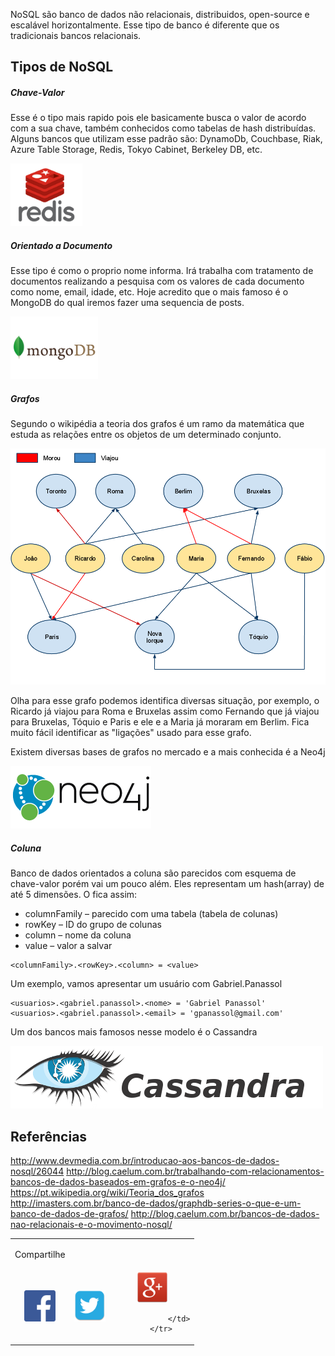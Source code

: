 NoSQL são banco de dados não relacionais, distribuidos, open-source e escalável horizontalmente. Esse tipo de banco é diferente que os tradicionais bancos relacionais. 

## Tipos de NoSQL

##### Chave-Valor

Esse é o tipo mais rapido pois ele basicamente busca o valor de acordo com a sua chave, também conhecidos como tabelas de hash distribuídas. Alguns bancos que utilizam esse padrão são: DynamoDb, Couchbase, Riak, Azure Table Storage, Redis, Tokyo Cabinet, Berkeley DB, etc.

<img src="/assets/nosql/redis.png" width="115" height="100"/>

##### Orientado a Documento

Esse tipo é como o proprio nome informa. Irá trabalha com tratamento de documentos realizando a pesquisa com os valores de cada documento como nome, email, idade, etc. Hoje acredito que o mais famoso é o MongoDB do qual iremos fazer uma sequencia de posts.

<img src="/assets/nosql/mongodb.png" width="140" height="100"/>

##### Grafos

Segundo o wikipédia a teoria dos grafos é um ramo da matemática que estuda as relações entre os objetos de um determinado conjunto. 

<img src="/assets/nosql/grafo.png"/>

Olha para esse grafo podemos identifica diversas situação, por exemplo, o Ricardo já viajou para Roma e Bruxelas assim como Fernando que já viajou para Bruxelas, Tóquio e Paris e ele e a Maria já moraram em Berlim.
Fica muito fácil identificar as "ligações" usado para esse grafo.

Existem diversas bases de grafos no mercado e a mais conhecida é a Neo4j

<img src="/assets/nosql/neo4j.png"/>

##### Coluna

Banco de dados orientados a coluna são parecidos com esquema de chave-valor porém vai um pouco além. Eles representam um hash(array) de até 5 dimensões. O fica assim:

- columnFamily – parecido com uma tabela (tabela de colunas)
- rowKey – ID do grupo de colunas
- column – nome da coluna
- value – valor a salvar

```
<columnFamily>.<rowKey>.<column> = <value>
```

Um exemplo, vamos apresentar um usuário com Gabriel.Panassol

```
<usuarios>.<gabriel.panassol>.<nome> = 'Gabriel Panassol'
<usuarios>.<gabriel.panassol>.<email> = 'gpanassol@gmail.com'
```

Um dos bancos mais famosos nesse modelo é o Cassandra

<img src="/assets/nosql/cassandra.png"/>

## Referências

<a target="_blank" href="http://www.devmedia.com.br/introducao-aos-bancos-de-dados-nosql/26044">http://www.devmedia.com.br/introducao-aos-bancos-de-dados-nosql/26044</a> 
<a target="_blank" href="http://blog.caelum.com.br/trabalhando-com-relacionamentos-bancos-de-dados-baseados-em-grafos-e-o-neo4j/">http://blog.caelum.com.br/trabalhando-com-relacionamentos-bancos-de-dados-baseados-em-grafos-e-o-neo4j/</a>
<a target="_blank" href="https://pt.wikipedia.org/wiki/Teoria_dos_grafos">https://pt.wikipedia.org/wiki/Teoria_dos_grafos</a>
<a target="_blank" href="http://imasters.com.br/banco-de-dados/graphdb-series-o-que-e-um-banco-de-dados-de-grafos/">http://imasters.com.br/banco-de-dados/graphdb-series-o-que-e-um-banco-de-dados-de-grafos/</a>
<a target="_blank" href="http://blog.caelum.com.br/bancos-de-dados-nao-relacionais-e-o-movimento-nosql/">http://blog.caelum.com.br/bancos-de-dados-nao-relacionais-e-o-movimento-nosql/</a>

<!-- COMPARTILHAMENTO DE POST -->
<table width="100%" align="center">
        <tr>
                <td><p>Compartilhe</p></td>
        </tr>
        <tr>
                <td align="center" title="Facebook">
                        <a onclick="window.open(this.href, 'facebook-share','width=580,height=296');return false;" href="https://www.facebook.com/sharer/sharer.php?u=http://gpanassol.github.io/notes/nosql/" class="icon-facebook">
                                <img src="/assets/network/fc.png" width="50" height="50"/>
                        </a>
                </td>
                <td align="center" title="Twitter">
                        <a onclick="window.open(this.href, 'twitter-share', 'width=550,height=235');return false;" href="http://twitter.com/share?text=disqus&amp;url=http://gpanassol.github.io/notes/nosql/" class="icon-twitter">
                                <img src="/assets/network/twitter.png" width="50" height="50"/>
                        </a>
                </td>
                <td align="center" title="LinkedIn">
                        <a onclick="window.open(this.href, 'google-plus-share', 'width=490,height=530');return false;" href="https://plus.google.com/share?url=http://gpanassol.github.io/notes/nosql/" class="icon-google-plus">
                                <img src="/assets/network/google-plus.png" width="50" height="50"/>
                        </a>

                </td>
        </tr>
</table>